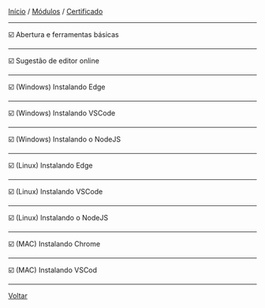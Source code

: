 [Início](https://github.com/Thalyalm/rocketseat-trilha-fundamentar) /
[Módulos](https://github.com/Thalyalm/rocketseat-trilha-fundamentar/tree/main/modulos/readme.md) /
[Certificado](https://github.com/Thalyalm/rocketseat-trilha-fundamentar/tree/main/certificado)

---

:ballot_box_with_check: Abertura e ferramentas básicas

---

:ballot_box_with_check: Sugestão de editor online

---

:ballot_box_with_check: (Windows) Instalando Edge

---

:ballot_box_with_check: (Windows) Instalando VSCode

---

:ballot_box_with_check: (Windows) Instalando o NodeJS

---

:ballot_box_with_check: (Linux) Instalando Edge

---

:ballot_box_with_check: (Linux) Instalando VSCode

---

:ballot_box_with_check: (Linux) Instalando o NodeJS

---

:ballot_box_with_check: (MAC) Instalando Chrome

---

:ballot_box_with_check: (MAC) Instalando VSCod

---

[Voltar](/modulos/ambiente-dev/readme.md)